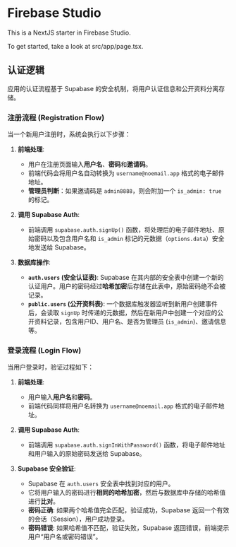 # Firebase Studio

This is a NextJS starter in Firebase Studio.

To get started, take a look at src/app/page.tsx.

## 认证逻辑

应用的认证流程基于 Supabase 的安全机制，将用户认证信息和公开资料分离存储。

### 注册流程 (Registration Flow)

当一个新用户注册时，系统会执行以下步骤：

1.  **前端处理**:
    *   用户在注册页面输入**用户名**、**密码**和**邀请码**。
    *   前端代码会将用户名自动转换为 `username@noemail.app` 格式的电子邮件地址。
    *   **管理员判断**：如果邀请码是 `admin8888`，则会附加一个 `is_admin: true` 的标记。

2.  **调用 Supabase Auth**:
    *   前端调用 `supabase.auth.signUp()` 函数，将处理后的电子邮件地址、原始密码以及包含用户名和 `is_admin` 标记的元数据（`options.data`）安全地发送给 Supabase。

3.  **数据库操作**:
    *   **`auth.users` (安全认证表)**: Supabase 在其内部的安全表中创建一个新的认证用户。用户的密码经过**哈希加密**后存储在此表中，原始密码绝不会被记录。
    *   **`public.users` (公开资料表)**: 一个数据库触发器监听到新用户创建事件后，会读取 `signUp` 时传递的元数据，然后在新用户中创建一个对应的公开资料记录，包含用户ID、用户名、是否为管理员 (`is_admin`)、邀请信息等。

### 登录流程 (Login Flow)

当用户登录时，验证过程如下：

1.  **前端处理**:
    *   用户输入**用户名**和**密码**。
    *   前端代码同样将用户名转换为 `username@noemail.app` 格式的电子邮件地址。

2.  **调用 Supabase Auth**:
    *   前端调用 `supabase.auth.signInWithPassword()` 函数，将电子邮件地址和用户输入的原始密码发送给 Supabase。

3.  **Supabase 安全验证**:
    *   Supabase 在 `auth.users` 安全表中找到对应的用户。
    *   它将用户输入的密码进行**相同的哈希加密**，然后与数据库中存储的哈希值进行**比对**。
    *   **密码正确**: 如果两个哈希值完全匹配，验证成功，Supabase 返回一个有效的会话（Session），用户成功登录。
    *   **密码错误**: 如果哈希值不匹配，验证失败，Supabase 返回错误，前端提示用户“用户名或密码错误”。
